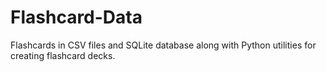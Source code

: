 # Flashcard-Data
Flashcards in CSV files and SQLite database along with Python utilities for creating flashcard decks. 

